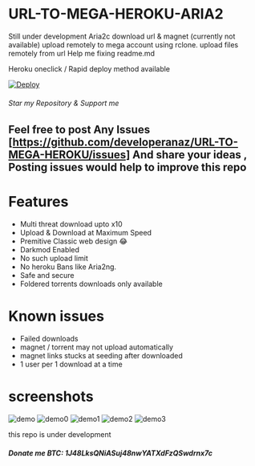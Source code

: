 # URL-TO-MEGA-HEROKU-ARIA2
 Still under development
Aria2c download url & magnet (currently not available) upload remotely to mega account using rclone.
upload files remotely from url
Help me fixing readme.md 

Heroku oneclick / Rapid deploy method available

[![Deploy](https://www.herokucdn.com/deploy/button.svg)](https://dashboard.heroku.com/new?template=https://github.com/developeranaz/URL-TO-MEGA-HEROKU)

###### Star my Repository & Support me

## Feel free to post Any Issues [https://github.com/developeranaz/URL-TO-MEGA-HEROKU/issues] And share your ideas , Posting issues would help to improve this repo

# Features 
 * Multi threat download upto x10
 * Upload & Download at Maximum Speed
 * Premitive Classic web design 😂
 * Darkmod Enabled
 * No such upload limit
 * No heroku Bans like Aria2ng.
 * Safe and secure
 * Foldered torrents downloads only available
# Known issues
 * Failed downloads 
 * magnet / torrent may not upload automatically
 * magnet links stucks at seeding after downloaded
 * 1 user per 1 download at a time
# screenshots
![demo](https://github.com/developeranaz/URL-TO-MEGA-HEROKU/blob/main/Demo-example-images-1/Screenshot_20210501_224116.jpg)
![demo0](https://github.com/developeranaz/URL-TO-MEGA-HEROKU/blob/main/Demo-example-images-1/Screenshot_20210501_223955.jpg)
![demo1](https://github.com/developeranaz/URL-TO-MEGA-HEROKU/blob/main/Demo-example-images-1/Screenshot_20210501_223753.jpg)
![demo2](https://github.com/developeranaz/URL-TO-MEGA-HEROKU/blob/main/Demo-example-images-1/Screenshot_20210501_222318_com.brave.browser.jpg)
![demo3](https://github.com/developeranaz/URL-TO-MEGA-HEROKU/blob/main/Demo-example-images-1/Screenshot_20210501_223753.jpg)
 
this repo is under development

##### Donate me BTC: 1J48LksQNiASuj48nwYATXdFzQSwdrnx7c


